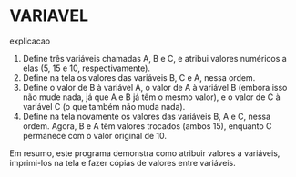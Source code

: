 # VARIAVEL

explicacao 
1. Define três variáveis chamadas A, B e C, e atribui valores numéricos a elas (5, 15 e 10, respectivamente).
2. Define na tela os valores das variáveis B, C e A, nessa ordem.
3. Define o valor de B à variável A, o valor de A à variável B (embora isso não mude nada, já que A e B já têm o mesmo valor), e o valor de C à variável C (o que também não muda nada).
4. Define na tela novamente os valores das variáveis B, A e C, nessa ordem. Agora, B e A têm valores trocados (ambos 15), enquanto C permanece com o valor original de 10.

Em resumo, este programa demonstra como atribuir valores a variáveis, imprimi-los na tela e fazer cópias de valores entre variáveis.